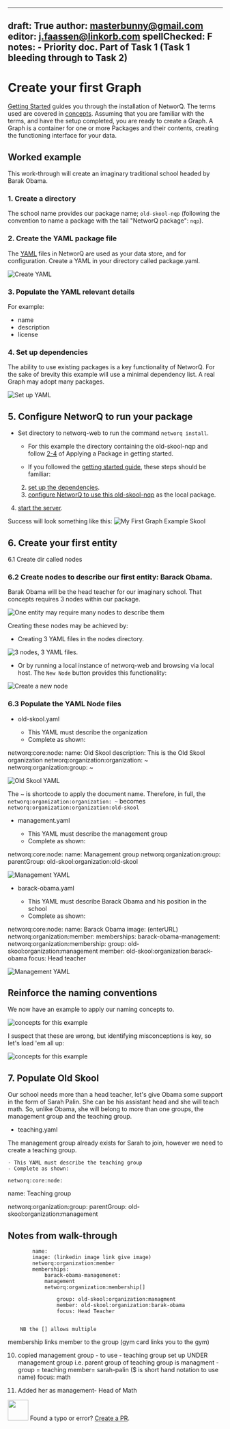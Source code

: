 
---
draft: True
author: masterbunny@gmail.com
editor: j.faassen@linkorb.com
spellChecked: F
notes:  - Priority doc. Part of Task 1 (Task 1 bleeding through to Task 2)
---

# Create your first Graph

[Getting Started](getting-started.md) guides you through the installation of NetworQ. The terms used are covered in [concepts](concepts.md). Assuming that you are familiar with the terms, and have the setup completed, you are ready to create a Graph. A Graph is a container for one or more Packages and their contents, creating the functioning interface for your data.


## Worked example

This work-through will create an imaginary traditional school headed by Barak Obama.

### 1. Create a directory 

The school name provides our package name; `old-skool-nqp` 
(following the convention to name a package with the tail "NetworQ package": `nqp`).

### 2. Create the YAML package file

The [YAML](https://en.wikipedia.org/wiki/YAML) files in NetworQ are used as your data store, and for configuration. Create a YAML in your directory called package.yaml.

![Create YAML](/images/createYaml.PNG) 

### 3. Populate the YAML relevant details 

For example: 
* name
* description
* license

### 4. Set up dependencies

The ability to use existing packages is a key functionality of NetworQ. For the sake of brevity this example will use a minimal dependency list. A real Graph may adopt many packages.
					
![Set up YAML](/images/createYAML2.PNG)


## 5. Configure NetworQ to run your package

<!-- stay DRY where possible, maybe after getting started is approved and proofed copy through? --->

* Set directory to networq-web to run the command `networq install`.

	- For this example the directory containing the old-skool-nqp and follow [2-4](getting-started.md#Apply-a-Package) of Applying a Package in getting started.

	- If you followed the [getting started guide](getting-started.md), these steps should be familiar:
	2) [set up the dependencies](getting-started.md#2.-Install-NetworQ).
	3) [configure NetworQ to use this old-skool-nqp](getting-started.md#3.-Configure-NewtorQ) as the local package. 


<!-- I had trouble getting old-skool going until I set examples = true, did not test fully to see if this was the fix.

My assumption was that as we are setting up our own graph there is no example data therefore the switch `NETWORQ_EXAMPLES=false`, may be left untouched. --->


4) [start the server](getting-started.md#4.-Start-the-server).

Success will look something like this:
![My First Graph Example Skool](/images/FG_BaseSystem1.PNG)

<!-- should we have a set up git ignore flow also?? -->

## 6. Create your first entity


<!--- suggest that when `networq install` grabs packages and if nodes folder=Null, creates nodes folder - then dump 6.1 below --->

6.1 Create dir called nodes

### 6.2 Create nodes to describe our first entity: Barack Obama. 

Barak Obama will be the head teacher for our imaginary school. That concepts requires 3 nodes within our package.

![One entity may require many nodes to describe them](/images/FG_1Entity3Nodes.PNG)			

Creating these nodes may be achieved by:

* Creating 3 YAML files in the nodes directory. 

![3 nodes, 3 YAML files](/images/FG_3Nodes3YAML.PNG).

* Or by running a local instance of networq-web and browsing via local host. The `New Node` button provides this functionality:

![Create a new node](/images/FG_CreatingNodeInterface.PNG)

### 6.3 Populate the YAML Node files

* old-skool.yaml

	- This YAML must describe the organization
	- Complete as shown:
<!-- Prettier as image- but not accessible friendly --->


networq:core:node:
  name: Old Skool
  description: This is the Old Skool organization
networq:organization:organization: ~
networq:organization:group: ~

![Old Skool YAML](/images/FG_old-schoolYAML.PNG)

The ~ is shortcode to apply the document name. Therefore, in full, the `networq:organization:organization: ~` becomes `networq:organization:organization:old-skool`


* management.yaml

	- This YAML must describe the management group
	- Complete as shown:
<!-- Prettier as image- but not accessible friendly --->

networq:core:node:
name: Management group
networq:organization:group:
  parentGroup: old-skool:organization:old-skool

![Management YAML](/images/FG_managementYAML.PNG)

* barack-obama.yaml

	- This YAML must describe Barack Obama and his position in the school
	- Complete as shown:
<!-- Prettier as image- but not accessible friendly --->

  networq:core:node:
  name: Barack Obama
  image: (enterURL)
networq:organization:member:
  memberships:
    barack-obama-management:
      networq:organization:membership:
        group: old-skool:organization:management
        member: old-skool:organization:barack-obama
        focus: Head teacher

![Management YAML](/images/FG_barack-obamaYAML.PNG)


<!-- This example must be wrapped up by reiterating the naming conventions for this example- using same format as the concepts.md --->


## Reinforce the naming conventions

We now have an example to apply our naming concepts to.

<!-- My thinking is we have 3 nodes, therefore we have 3 FQNNs as examples now, right? --->

![concepts for this example](/images/FG_FQNN.PNG)


I suspect that these are wrong, but identifying misconceptions is key, so let's load 'em all up:

![concepts for this example](/images/FG_FQNN-Examples.PNG)


## 7. Populate Old Skool 

Our school needs more than a head teacher, let's give Obama some support in the form of Sarah Palin. She can be his assistant head and she will teach math. So, unlike Obama, she will belong to more than one groups, the management group and the teaching group.

* teaching.yaml

The management group already exists for Sarah to join, however we need to create a teaching group.

	- This YAML must describe the teaching group
	- Complete as shown:

	networq:core:node:
  name: Teaching group

networq:organization:group:
  parentGroup: old-skool:organization:management

<!-- I am not sure why the parent group is management, if teachers are treated as one level below management in the school heirachy --->


## Notes from walk-through

			
			name: 
			image: (linkedin image link give image)
			networq:organization:member
			memberships:
				barack-obama-managemenet:
				management
				networq:organization:membership[] 

<!-- where did [] get used??? I have checked YAMLs and none of them used multiples!! --->

					group: old-skool:organization:managment
					member: old-skool:organization:barak-obama
					focus: Head Teacher


		NB the [] allows multiple

membership links member to the group (gym card links you to the gym)

10. copied management group - to use - teaching group set up UNDER management group i.e. parent group of teaching group is managment - 
group = teaching
member= sarah-palin ($ is short hand notation to use name)
focus: math

11. Added her as management- Head of Math



<img src="https://github.com/favicon.ico" width="48"> Found a typo or error? [Create a PR](https://github.com/networq/www.networq.io).








